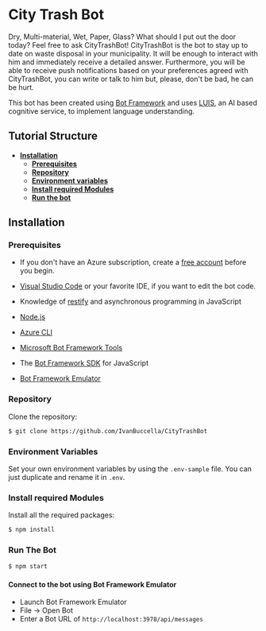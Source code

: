 # City Trash Bot

Dry, Multi-material, Wet, Paper, Glass? What should I put out the door today? Feel free to ask CityTrashBot!
CityTrashBot is the bot to stay up to date on waste disposal in your municipality.
It will be enough to interact with him and immediately receive a detailed answer.
Furthermore, you will be able to receive push notifications based on your preferences agreed with CityTrashBot, you can write or talk to him but, please, don't be bad, he can be hurt.

This bot has been created using [Bot Framework](https://dev.botframework.com) and uses [LUIS](https://www.luis.ai), an AI based cognitive service, to implement language understanding.

## Tutorial Structure

- **[Installation](#installation)**
  - **[Prerequisites](#prerequisites)**
  - **[Repository](#repository)**
  - **[Environment variables](#environment-variables)**
  - **[Install required Modules](#install-required-modules)**
  - **[Run the bot](#run-the-bot)**

## Installation

### Prerequisites

- If you don't have an Azure subscription, create a [free account](https://azure.microsoft.com/free/?WT.mc_id=A261C142F) before you begin.

- [Visual Studio Code](https://www.visualstudio.com/downloads) or your favorite IDE, if you want to edit the bot code.
- Knowledge of [restify](http://restify.com/) and asynchronous programming in JavaScript
- [Node.js](https://nodejs.org)
- [Azure CLI](https://docs.microsoft.com/it-it/cli/azure/install-azure-cli)
- [Microsoft Bot Framework Tools](https://github.com/Microsoft/botbuilder-tools)
- The [Bot Framework SDK](https://github.com/microsoft/botbuilder-js) for JavaScript
- [Bot Framework Emulator](https://github.com/microsoft/BotFramework-Emulator)

### Repository

Clone the repository:

```sh
$ git clone https://github.com/IvanBuccella/CityTrashBot
```

### Environment Variables

Set your own environment variables by using the `.env-sample` file. You can just duplicate and rename it in `.env`.

### Install required Modules

Install all the required packages:

```sh
$ npm install
```

### Run The Bot

```sh
$ npm start
```

#### Connect to the bot using Bot Framework Emulator

- Launch Bot Framework Emulator
- File -> Open Bot
- Enter a Bot URL of `http://localhost:3978/api/messages`
